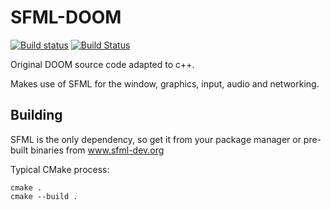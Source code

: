 # SFML-DOOM
[![Build status](https://img.shields.io/appveyor/ci/jonnyptn/sfml-doom.svg?label=windows)](https://ci.appveyor.com/project/JonnyPtn/sfml-doom)
[![Build Status](https://img.shields.io/travis/JonnyPtn/SFML-DOOM.svg?label=linux+and+macOS)](https://travis-ci.org/JonnyPtn/SFML-DOOM)

Original DOOM source code adapted to c++.

Makes use of SFML for the window, graphics, input, audio and networking.

## Building

SFML is the only dependency, so get it from your package manager or pre-built binaries from www.sfml-dev.org

Typical CMake process:
```
cmake .
cmake --build .
```
